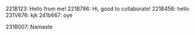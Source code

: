 221B123: Hello from me!
221B786: Hi, good to collaborate!
221B456: hello
231V676: kjk
241b667: oye

231B007: Namaste

